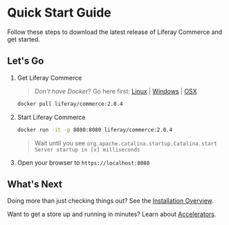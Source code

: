 # Quick Start Guide

Follow these steps to download the latest release of Liferay Commerce and get started.

## Let's Go

1. Get Liferay Commerce

    >_Don't have Docker_? Go here first: [Linux](https://docs.docker.com/install/linux/docker-ce/ubuntu/) | [Windows](https://docs.docker.com/docker-for-windows/install/) | [OSX](https://docs.docker.com/docker-for-mac/install/)

    ```bash
    docker pull liferay/commerce:2.0.4
    ```

1. Start Liferay Commerce

    ```bash
    docker run -it -p 8080:8080 liferay/commerce:2.0.4
    ```

    > Wait until you see `org.apache.catalina.startup.Catalina.start Server startup in [x] milliseconds`

1. Open your browser to `https://localhost:8080`

## What's Next

Doing more than just checking things out? See the [Installation Overview](../Installation-Guide/installation-overview/).

Want to get a store up and running in minutes? Learn about [Accelerators](../../User-Guide/Getting-Started/accelerators/).
